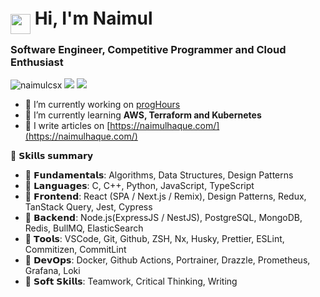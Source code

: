 <h1> <img src="https://raw.githubusercontent.com/MartinHeinz/MartinHeinz/master/wave.gif" width="32px" height="32px" style="position: relative; top: 15px;"> Hi, I'm Naimul</h1>
<h3>Software Engineer, Competitive Programmer and Cloud Enthusiast</h3>

<p align="left"> <img src="https://komarev.com/ghpvc/?username=naimulcsx&label=Profile%20views&color=brightgreen&style=flat" alt="naimulcsx" />  <a href="https://github.com/naimulcsx"><img src="https://img.shields.io/github/followers/naimulcsx?style=social" /></a> <a href="https://twitter.com/@naimulcsx"><img src="https://img.shields.io/twitter/follow/naimulcsx?style=social" /> </a> </p>


- 🔭 I’m currently working on [progHours](https://github.com/naimulcsx/progHours)
- 🌱 I’m currently learning **AWS, Terraform and Kubernetes**
- 📝 I write articles on [https://naimulhaque.com/](https://naimulhaque.com/)

📌 𝗦𝗸𝗶𝗹𝗹𝘀 𝘀𝘂𝗺𝗺𝗮𝗿𝘆

- 🌟 𝗙𝘂𝗻𝗱𝗮𝗺𝗲𝗻𝘁𝗮𝗹𝘀: Algorithms, Data Structures, Design Patterns
- 🌟 𝗟𝗮𝗻𝗴𝘂𝗮𝗴𝗲𝘀: C, C++, Python, JavaScript, TypeScript
- 🌟 𝗙𝗿𝗼𝗻𝘁𝗲𝗻𝗱: React (SPA / Next.js / Remix), Design Patterns, Redux, TanStack Query, Jest, Cypress
- 🌟 𝗕𝗮𝗰𝗸𝗲𝗻𝗱: Node.js(ExpressJS / NestJS), PostgreSQL, MongoDB, Redis, BullMQ, ElasticSearch
- 🌟 𝗧𝗼𝗼𝗹𝘀: VSCode, Git, Github, ZSH, Nx, Husky, Prettier, ESLint, Commitizen, CommitLint
- 🌟 𝗗𝗲𝘃𝗢𝗽𝘀: Docker, Github Actions, Portrainer, Drazzle, Prometheus, Grafana, Loki
- 🌟 𝗦𝗼𝗳𝘁 𝗦𝗸𝗶𝗹𝗹𝘀: Teamwork, Critical Thinking, Writing

